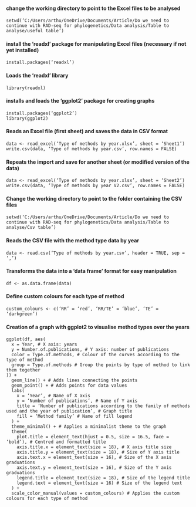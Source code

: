 #### change the working directory to point to the Excel files to be analysed
```
setwd(‘C:/Users/arthu/OneDrive/Documents/Article/Do we need to continue with RAD-seq for phylogenetics/Data analysis/Table to analyse/useful table’)
```
#### install the ‘readxl’ package for manipulating Excel files (necessary if not yet installed)
```
install.packages(‘readxl’)
```
#### Loads the ‘readxl’ library
```
library(readxl)
```
#### installs and loads the ‘ggplot2’ package for creating graphs
```
install.packages(‘ggplot2’)
library(ggplot2)
```
#### Reads an Excel file (first sheet) and saves the data in CSV format
```
data <- read_excel(‘Type of methods by year.xlsx’, sheet = ‘Sheet1’)
write.csv(data, ‘Type of methods by year.csv’, row.names = FALSE)
```
#### Repeats the import and save for another sheet (or modified version of the data)
```
data <- read_excel(‘Type of methods by year.xlsx’, sheet = ‘Sheet2’)
write.csv(data, ‘Type of methods by year V2.csv’, row.names = FALSE)
```
#### Change the working directory to point to the folder containing the CSV files
```
setwd(‘C:/Users/arthu/OneDrive/Documents/Article/Do we need to continue with RAD-seq for phylogenetics/Data analysis/Table to analyse/Csv table’)
```
#### Reads the CSV file with the method type data by year
```
data <- read.csv(‘Type of methods by year.csv’, header = TRUE, sep = ‘,’)
```
#### Transforms the data into a ‘data frame’ format for easy manipulation
```
df <- as.data.frame(data)
```
#### Define custom colours for each type of method
```
custom_colours <- c(‘RR’ = ‘red’, ‘RR/TE’ = ‘blue’, ‘TE’ = ‘darkgreen’)
```
#### Creation of a graph with ggplot2 to visualise method types over the years
```
ggplot(df, aes(
  x = Year, # X axis: years
  y = Number.of.publications, # Y axis: number of publications
  color = Type.of.methods, # Colour of the curves according to the type of method
  group = Type.of.methods # Group the points by type of method to link them together
)) +
  geom_line() + # Adds lines connecting the points
  geom_point() + # Adds points for data values
  labs(
    x = ‘Year’, # Name of X axis
    y = ‘Number of publications’, # Name of Y axis
    title = ‘Number of publications according to the family of methods used and the year of publication’, # Graph title
    fill = ‘Method family’ # Name of fill legend
  ) +
  theme_minimal() + # Applies a minimalist theme to the graph
  theme(
    plot.title = element_text(hjust = 0.5, size = 16.5, face = ‘bold’), # Centred and formatted title
    axis.title.x = element_text(size = 18), # X axis title size
    axis.title.y = element_text(size = 18), # Size of Y axis title
    axis.text.x = element_text(size = 16), # Size of the X axis graduations
    axis.text.y = element_text(size = 16), # Size of the Y axis graduations
    legend.title = element_text(size = 18), # Size of the legend title
    legend.text = element_text(size = 16) # Size of the legend text
  ) +
  scale_color_manual(values = custom_colours) # Applies the custom colours for each type of method
```
